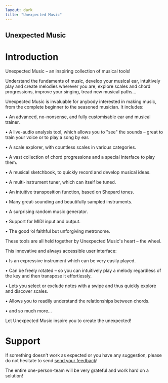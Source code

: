 ```yaml
---
layout: dark
title: "Unexpected Music"
---
```


## Unexpected Music

# Introduction

Unexpected Music – an inspiring collection of musical tools!

Understand the fundaments of music, develop your musical ear, intuitively play and create melodies wherever you are, explore scales and chord progressions, improve your singing, tread new musical paths...

Unexpected Music is invaluable for anybody interested in making music, from the complete beginner to the seasoned musician. It includes:


• An advanced, no-nonsense, and fully customisable ear and musical trainer.

• A live-audio analysis tool, which allows you to "see" the sounds – great to train your voice or to play a song by ear.

• A scale explorer, with countless scales in various categories.

• A vast collection of chord progressions and a special interface to play them.

• A musical sketchbook, to quickly record and develop musical ideas.

• A multi-instrument tuner, which can itself be tuned.

• An intuitive transposition function, based on Shepard tones.

• Many great-sounding and beautifully sampled instruments.

• A surprising random music generator.

• Support for MIDI input and output.

• The good ‘ol faithful but unforgiving metronome.


These tools are all held together by Unexpected Music's heart – the wheel.

This innovative and always accessible user interface:


• Is an expressive instrument which can be very easily played.

• Can be freely rotated – so you can intuitively play a melody regardless of the key and then transpose it effortlessly.

• Lets you select or exclude notes with a swipe and thus quickly explore and discover scales.

• Allows you to readily understand the relationships between chords.

• and so much more...


Let Unexpected Music inspire you to create the unexpected!


# Support

If something doesn't work as expected or you have any suggestion, please do not hesitate to send [<u>send your feedback</u>](mailto:support@unexpectedinventions.com)!

The entire one-person-team will be very grateful and work hard on a solution!


